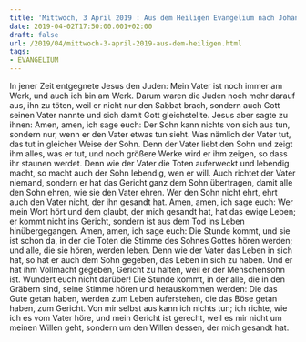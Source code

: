 ```yaml
---
title: 'Mittwoch, 3 April 2019 : Aus dem Heiligen Evangelium nach Johannes - Joh 5,17-30.'
date: 2019-04-02T17:50:00.001+02:00
draft: false
url: /2019/04/mittwoch-3-april-2019-aus-dem-heiligen.html
tags: 
- EVANGELIUM
---
```


In jener Zeit entgegnete Jesus den Juden: Mein Vater ist noch immer am Werk, und auch ich bin am Werk. Darum waren die Juden noch mehr darauf aus, ihn zu töten, weil er nicht nur den Sabbat brach, sondern auch Gott seinen Vater nannte und sich damit Gott gleichstellte. Jesus aber sagte zu ihnen: Amen, amen, ich sage euch: Der Sohn kann nichts von sich aus tun, sondern nur, wenn er den Vater etwas tun sieht. Was nämlich der Vater tut, das tut in gleicher Weise der Sohn. Denn der Vater liebt den Sohn und zeigt ihm alles, was er tut, und noch größere Werke wird er ihm zeigen, so dass ihr staunen werdet. Denn wie der Vater die Toten auferweckt und lebendig macht, so macht auch der Sohn lebendig, wen er will. Auch richtet der Vater niemand, sondern er hat das Gericht ganz dem Sohn übertragen, damit alle den Sohn ehren, wie sie den Vater ehren. Wer den Sohn nicht ehrt, ehrt auch den Vater nicht, der ihn gesandt hat. Amen, amen, ich sage euch: Wer mein Wort hört und dem glaubt, der mich gesandt hat, hat das ewige Leben; er kommt nicht ins Gericht, sondern ist aus dem Tod ins Leben hinübergegangen. Amen, amen, ich sage euch: Die Stunde kommt, und sie ist schon da, in der die Toten die Stimme des Sohnes Gottes hören werden; und alle, die sie hören, werden leben. Denn wie der Vater das Leben in sich hat, so hat er auch dem Sohn gegeben, das Leben in sich zu haben. Und er hat ihm Vollmacht gegeben, Gericht zu halten, weil er der Menschensohn ist. Wundert euch nicht darüber! Die Stunde kommt, in der alle, die in den Gräbern sind, seine Stimme hören und herauskommen werden: Die das Gute getan haben, werden zum Leben auferstehen, die das Böse getan haben, zum Gericht. Von mir selbst aus kann ich nichts tun; ich richte, wie ich es vom Vater höre, und mein Gericht ist gerecht, weil es mir nicht um meinen Willen geht, sondern um den Willen dessen, der mich gesandt hat.
